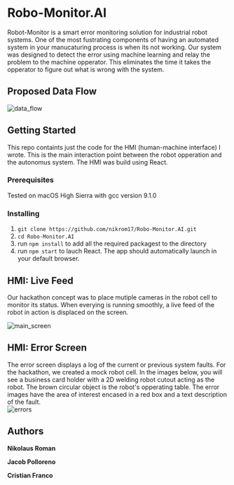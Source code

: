 # Robo-<span>Monitor</span>.AI

Robot-Monitor is a smart error monitoring solution for industrial robot systems. One of the most fustrating components of having an automated system in your manucaturing process is when its not working. Our system was designed to detect the error using machine learning and relay the problem to the machine opperator. This eliminates the time it takes the opperator to figure out what is wrong with the system.

## Proposed Data Flow
![data_flow](https://raw.githubusercontent.com/nikrom17/Robo-Monitor.AI/master/img/IoT_hackathon_flow.jpg)

## Getting Started

This repo containts just the code for the HMI (human-machine interface) I wrote. This is the main interaction point between the robot opperation and the autonomus system. The HMI was build using React.

### Prerequisites

Tested on macOS High Sierra with gcc version 9.1.0

### Installing

1.  `git clone https://github.com/nikrom17/Robo-Monitor.AI.git`
2.  `cd Robo-Monitor.AI`
3.  run  `npm install`  to add all the required packagest to the directory
4.  run `npm start` to lauch React. The app should automatically launch in your default browser.

## HMI: Live Feed
Our hackathon concept was to place mutiple cameras in the robot cell to monitor its status. When everying is running smoothly, a live feed of the robot in action is displaced on the screen.

![main_screen](https://raw.githubusercontent.com/nikrom17/Robo-Monitor.AI/master/img/live.png)

## HMI: Error Screen

The error screen displays a log of the current or previous system faults. For the hackathon, we created a mock robot cell. In the images below, you will see a business card holder with a 2D welding robot cutout acting as the robot. The brown circular object is the robot's opperating table. The error images have the area of interest encased in a red box and a text description of the fault. <br>
![errors](https://raw.githubusercontent.com/nikrom17/Robo-Monitor.AI/master/img/errors.png)

## Authors

**Nikolaus Roman**


**Jacob Polloreno**


**Cristian Franco**
